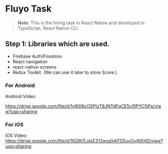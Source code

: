 # Fluyo Task

> **Note**: This is the hiring task in React Native and developed in TypeScript, React Native CLI.

## Step 1: Libraries which are used.

- Firebase Auth/Firestore.
- React navigation
- react-native-screens
- Redux Toolkit. (We can use it later to store Score.)

### For Android

Android Video:

https://drive.google.com/file/d/1v9I08cO5PIzT8JNTdFqCE5cI5PYC5lFp/view?usp=sharing

### For iOS

IOS Video:
https://drive.google.com/file/d/1llQ9I7LxIsE312wxa1rATG5uvOvjNXhD/view?usp=sharing
